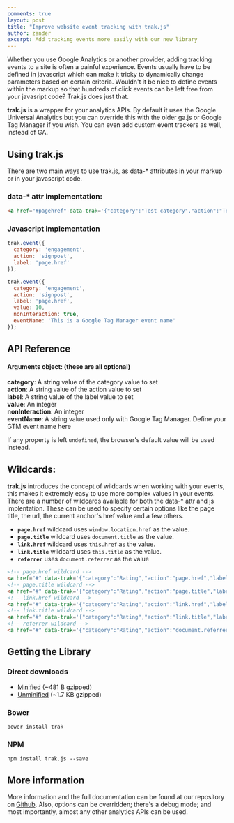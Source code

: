 ```yaml
---
comments: true
layout: post
title: "Improve website event tracking with trak.js"
author: zander
excerpt: Add tracking events more easily with our new library
---
```

Whether you use Google Analytics or another provider, adding tracking events to a site is often a painful experience. Events usually have to be defined in javascript which can make it tricky to dynamically change parameters based on certain criteria. Wouldn't it be nice to define events within the markup so that hundreds of click events can be left free from your javasript code? Trak.js does just that.

**trak.js** is a wrapper for your analytics APIs. By default it uses the Google Universal Analytics but you can override this with the older ga.js or Google Tag Manager if you wish. You can even add custom event trackers as well, instead of GA.

## Using trak.js
There are two main ways to use trak.js, as data-* attributes in your markup or in your javascript code.

### data-* attr implementation:
```html
<a href="#pagehref" data-trak='{"category":"Test category","action":"Test action","label":"Test label"}' title="1 title">link</a>
```

### Javascript implementation
```js
trak.event({
  category: 'engagement',
  action: 'signpost',
  label: 'page.href'
});

trak.event({
  category: 'engagement',
  action: 'signpost',
  label: 'page.href',
  value: 10,
  nonInteraction: true,
  eventName: 'This is a Google Tag Manager event name'
});
```

## API Reference

#### Arguments object: (these are all optional)
**category**: A string value of the category value to set<br> 
**action**: A string value of the action value to set<br> 
**label**: A string value of the label value to set<br>
**value**: An integer<br>
**nonInteraction**: An integer<br> 
**eventName**: A string value used only with Google Tag Manager. Define your GTM event name here

If any property is left `undefined`, the browser's default value will be used instead.

## Wildcards:
**trak.js** introduces the concept of wildcards when working with your events, this makes it extremely easy to use more complex values in your events. There are a number of wildcards available for both the data-* attr and js implentation. These can be used to specify certain options like the page title, the url, the current anchor's href value and a few others.

* **`page.href`** wildcard uses `window.location.href` as the value.
* **`page.title`** wildcard uses `document.title` as the value.
* **`link.href`** wildcard uses `this.href` as the value.
* **`link.title`** wildcard uses `this.title` as the value.
* **`referrer`** uses `document.referrer` as the value

```html
<!-- page.href wildcard -->
<a href="#" data-trak='{"category":"Rating","action":"page.href","label":"Up"}'>link</a>
<!-- page.title wildcard -->
<a href="#" data-trak='{"category":"Rating","action":"page.title","label":"Up"}'>link</a>
<!-- link.href wildcard -->
<a href="#" data-trak='{"category":"Rating","action":"link.href","label":"Up"}'>link</a>
<!-- link.title wildcard -->
<a href="#" data-trak='{"category":"Rating","action":"link.title","label":"Up"}'>link</a>
<!-- referrer wildcard -->
<a href="#" data-trak='{"category":"Rating","action":"document.referrer","label":"Up"}'>link</a>
```

## Getting the Library
### Direct downloads
- [Minified](https://raw.githubusercontent.com/tmwagency/trak.js/master/dist/trak.min.js) (~481 B gzipped)
- [Unminified](https://raw.githubusercontent.com/tmwagency/trak.js/master/dist/trak.js) (~1.7 KB gzipped)

### Bower
`bower install trak`

### NPM
`npm install trak.js --save`


## More information
More information and the full documentation can be found at our repository on [Github](https://github.com/tmwagency/trak.js). Also, options can be overridden; there's a debug mode; and most importantly, almost any other analytics APIs can be used.
